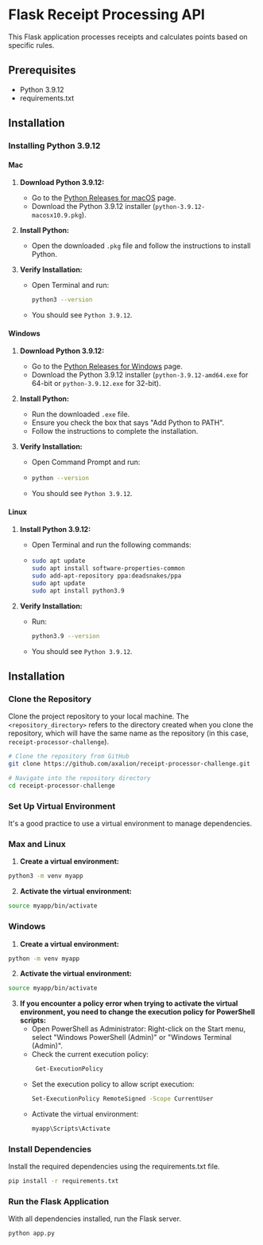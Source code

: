 # Flask Receipt Processing API

This Flask application processes receipts and calculates points based on specific rules.

## Prerequisites
- Python 3.9.12
- requirements.txt


## Installation

### Installing Python 3.9.12

#### Mac
1. **Download Python 3.9.12:**
   - Go to the [Python Releases for macOS](https://www.python.org/downloads/macos/) page.
   - Download the Python 3.9.12 installer (`python-3.9.12-macosx10.9.pkg`).

2. **Install Python:**
   - Open the downloaded `.pkg` file and follow the instructions to install Python.

3. **Verify Installation:**
   - Open Terminal and run:
     ```bash
     python3 --version
     ```
   - You should see `Python 3.9.12`.

#### Windows
1. **Download Python 3.9.12:**
   - Go to the [Python Releases for Windows](https://www.python.org/downloads/windows/) page.
   - Download the Python 3.9.12 installer (`python-3.9.12-amd64.exe` for 64-bit or `python-3.9.12.exe` for 32-bit).

2. **Install Python:**
   - Run the downloaded `.exe` file.
   - Ensure you check the box that says "Add Python to PATH".
   - Follow the instructions to complete the installation.

3. **Verify Installation:**
   - Open Command Prompt and run:
   - 
     ```bash
     python --version
     ```
   - You should see `Python 3.9.12`.

#### Linux
1. **Install Python 3.9.12:**
   - Open Terminal and run the following commands:
   - 
     ```bash
     sudo apt update
     sudo apt install software-properties-common
     sudo add-apt-repository ppa:deadsnakes/ppa
     sudo apt update
     sudo apt install python3.9
     ```

2. **Verify Installation:**
   - Run:
     ```bash
     python3.9 --version
     ```
   - You should see `Python 3.9.12`.


## Installation

### Clone the Repository
Clone the project repository to your local machine. The `<repository_directory>` refers to the directory created when you clone the repository, which will have the same name as the repository (in this case, `receipt-processor-challenge`).

```bash
# Clone the repository from GitHub
git clone https://github.com/axalion/receipt-processor-challenge.git

# Navigate into the repository directory
cd receipt-processor-challenge
```

### Set Up Virtual Environment
It's a good practice to use a virtual environment to manage dependencies.

### Max and Linux

1. **Create a virtual environment:**
```bash
python3 -m venv myapp
```

2. **Activate the virtual environment:**
```bash
source myapp/bin/activate
```


### Windows
1. **Create a virtual environment:**
```bash
python -m venv myapp
```

2. **Activate the virtual environment:**
```bash
source myapp/bin/activate
```

3. **If you encounter a policy error when trying to activate the virtual environment, you need to change the execution policy for PowerShell scripts:**
   - Open PowerShell as Administrator: Right-click on the Start menu, select "Windows PowerShell (Admin)" or "Windows Terminal (Admin)".
   - Check the current execution policy:
     ```bash
      Get-ExecutionPolicy
      ```
   - Set the execution policy to allow script execution:
       ```bash
      Set-ExecutionPolicy RemoteSigned -Scope CurrentUser
      ```
   - Activate the virtual environment:
      ```bash
      myapp\Scripts\Activate
      ```





### Install Dependencies

Install the required dependencies using the requirements.txt file.

```bash
pip install -r requirements.txt
```


### Run the Flask Application

With all dependencies installed, run the Flask server.

```bash
python app.py

```


